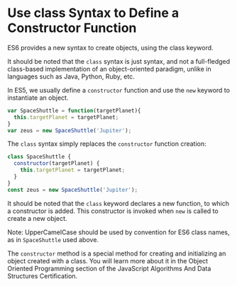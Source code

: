 # Use class Syntax to Define a Constructor Function
ES6 provides a new syntax to create objects, using the class keyword.

It should be noted that the ```class``` syntax is just syntax, and not a full-fledged class-based implementation of an object-oriented paradigm, unlike in languages such as Java, Python, Ruby, etc.

In ES5, we usually define a ```constructor``` function and use the ```new``` keyword to instantiate an object.
```javascript
var SpaceShuttle = function(targetPlanet){
  this.targetPlanet = targetPlanet;
}
var zeus = new SpaceShuttle('Jupiter');
```
The ```class``` syntax simply replaces the ```constructor``` function creation:
```javascript
class SpaceShuttle {
  constructor(targetPlanet) {
    this.targetPlanet = targetPlanet;
  }
}
const zeus = new SpaceShuttle('Jupiter');
```
It should be noted that the ```class``` keyword declares a new function, to which a constructor is added. This constructor is invoked when ```new``` is called to create a new object.

Note: UpperCamelCase should be used by convention for ES6 class names, as in ```SpaceShuttle``` used above.

The ```constructor``` method is a special method for creating and initializing an object created with a class. You will learn more about it in the Object Oriented Programming section of the JavaScript Algorithms And Data Structures Certification.

